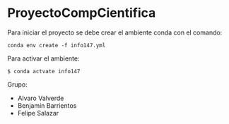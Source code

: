 # ProyectoCompCientifica
Para iniciar el proyecto se debe crear el ambiente conda con el comando:
~~~
conda env create -f info147.yml
~~~

Para activar el ambiente:
~~~
$ conda actvate info147
~~~

Grupo:
- Alvaro Valverde
- Benjamín Barrientos
- Felipe Salazar
